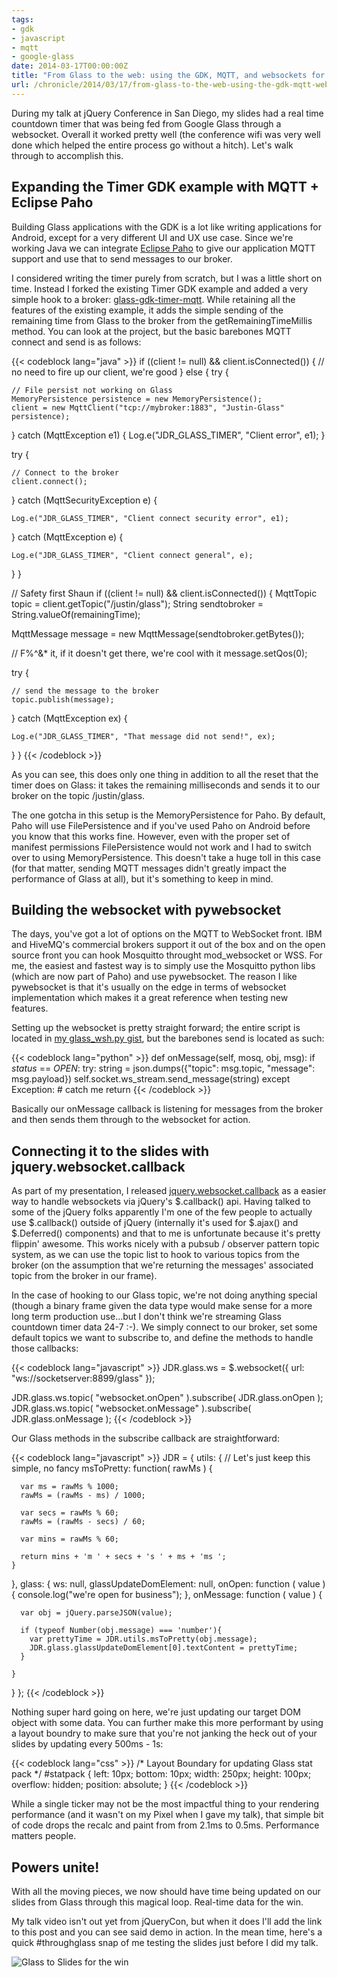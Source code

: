 ```yaml
---
tags:
- gdk
- javascript
- mqtt
- google-glass
date: 2014-03-17T00:00:00Z
title: "From Glass to the web: using the GDK, MQTT, and websockets for real time data"
url: /chronicle/2014/03/17/from-glass-to-the-web-using-the-gdk-mqtt-websockets-for-real-time-data/
---
```


During my talk at jQuery Conference in San Diego, my slides had a real time countdown timer that was being fed from Google Glass through a websocket. Overall it worked pretty well (the conference wifi was very well done which helped the entire process go without a hitch). Let's walk through to accomplish this.

## Expanding the Timer GDK example with MQTT + Eclipse Paho
Building Glass applications with the GDK is a lot like writing applications for Android, except for a very different UI and UX use case. Since we're working Java we can integrate [Eclipse Paho](http://www.eclipse.org/paho/) to give our application MQTT support and use that to send messages to our broker.

I considered writing the timer purely from scratch, but I was a little short on time. Instead I forked the existing Timer GDK example and added a very simple hook to a broker: [glass-gdk-timer-mqtt](https://github.com/justinribeiro/glass-gdk-timer-mqtt). While retaining all the features of the existing example, it adds the simple sending of the remaining time from Glass to the broker from the getRemainingTimeMillis method. You can look at the project, but the basic barebones MQTT connect and send is as follows:

{{< codeblock lang="java" >}}
if ((client != null) && client.isConnected()) {
  // no need to fire up our client, we're good
} else {
  try {

    // File persist not working on Glass
    MemoryPersistence persistence = new MemoryPersistence();
    client = new MqttClient("tcp://mybroker:1883", "Justin-Glass" persistence);

  } catch (MqttException e1) {
    Log.e("JDR_GLASS_TIMER", "Client error", e1);
  }

  try {

    // Connect to the broker
    client.connect();

  } catch (MqttSecurityException e) {

    Log.e("JDR_GLASS_TIMER", "Client connect security error", e1);

  } catch (MqttException e) {

    Log.e("JDR_GLASS_TIMER", "Client connect general", e);

  }
}

// Safety first Shaun
if ((client != null) && client.isConnected()) {
  MqttTopic topic         = client.getTopic("/justin/glass");
  String    sendtobroker  = String.valueOf(remainingTime);

  MqttMessage message = new MqttMessage(sendtobroker.getBytes());

  // F%^&* it, if it doesn't get there, we're cool with it
  message.setQos(0);

  try {

    // send the message to the broker
    topic.publish(message);

  } catch (MqttException ex) {

    Log.e("JDR_GLASS_TIMER", "That message did not send!", ex);

  }
}
{{< /codeblock >}}

As you can see, this does only one thing in addition to all the reset that the timer does on Glass: it takes the remaining milliseconds and sends it to our broker on the topic /justin/glass.

The one gotcha in this setup is the MemoryPersistence for Paho. By default, Paho will use FilePersistence and if you've used Paho on Android before you know that this works fine. However, even with the proper set of manifest permissions FilePersistence would not work and I had to switch over to using MemoryPersistence. This doesn't take a huge toll in this case (for that matter, sending MQTT messages didn't greatly impact the performance of Glass at all), but it's something to keep in mind.

## Building the websocket with pywebsocket
The days, you've got a lot of options on the MQTT to WebSocket front. IBM and HiveMQ's commercial brokers support it out of the box and on the open source front you can hook Mosquitto throught mod_websocket or WSS. For me, the easiest and fastest way is to simply use the Mosquitto python libs (which are now part of Paho) and use pywebsocket. The reason I like pywebsocket is that it's usually on the edge in terms of websocket implementation which makes it a great reference when testing new features.

Setting up the websocket is pretty straight forward; the entire script is located in [my glass_wsh.py gist](https://gist.github.com/justinribeiro/9669113), but the barebones send is located as such:

{{< codeblock lang="python" >}}
def onMessage(self, mosq, obj, msg):
  if _status_ == _OPEN_:
    try:
      string = json.dumps({"topic": msg.topic, "message": msg.payload})
      self.socket.ws_stream.send_message(string)
    except Exception:
      # catch me
      return
{{< /codeblock >}}

Basically our onMessage callback is listening for messages from the broker and then sends them through to the websocket for action.

## Connecting it to the slides with jquery.websocket.callback
As part of my presentation, I released [jquery.websocket.callback](https://github.com/justinribeiro/jquery-websocket-callback) as a easier way to handle websockets via jQuery's $.callback() api. Having talked to some of the jQuery folks apparently I'm one of the few people to actually use $.callback() outside of jQuery (internally it's used for $.ajax() and $.Deferred() components) and that to me is unfortunate because it's pretty flippin' awesome. This works nicely with a pubsub / observer pattern topic system, as we can use the topic list to hook to various topics from the broker (on the assumption that we're returning the messages' associated topic from the broker in our frame).

In the case of hooking to our Glass topic, we're not doing anything special (though a binary frame given the data type would make sense for a more long term production use...but I don't think we're streaming Glass countdown timer data 24-7 :-). We simply connect to our broker, set some default topics we want to subscribe to, and define the methods to handle those callbacks:

{{< codeblock lang="javascript" >}}
JDR.glass.ws = $.websocket({
    url: "ws://socketserver:8899/glass"
});

JDR.glass.ws.topic( "websocket.onOpen" ).subscribe( JDR.glass.onOpen );
JDR.glass.ws.topic( "websocket.onMessage" ).subscribe( JDR.glass.onMessage );
{{< /codeblock >}}

Our Glass methods in the subscribe callback are straightforward:

{{< codeblock lang="javascript" >}}
JDR = {
  utils: {
    // Let's just keep this simple, no fancy
    msToPretty: function( rawMs ) {

      var ms = rawMs % 1000;
      rawMs = (rawMs - ms) / 1000;

      var secs = rawMs % 60;
      rawMs = (rawMs - secs) / 60;

      var mins = rawMs % 60;

      return mins + 'm ' + secs + 's ' + ms + 'ms ';
    }
  },
  glass: {
    ws: null,
    glassUpdateDomElement: null,
    onOpen: function ( value ) {
      console.log("we're open for business");
    },
    onMessage: function ( value ) {

      var obj = jQuery.parseJSON(value);

      if (typeof Number(obj.message) === 'number'){
        var prettyTime = JDR.utils.msToPretty(obj.message);
        JDR.glass.glassUpdateDomElement[0].textContent = prettyTime;
      }

    }
  }
};
{{< /codeblock >}}

Nothing super hard going on here, we're just updating our target DOM object with some data. You can further make this more performant by using a layout boundry to make sure that you're not janking the heck out of your slides by updating every 500ms - 1s:

{{< codeblock lang="css" >}}
/* Layout Boundary for updating Glass stat pack */
#statpack {
  left: 10px;
  bottom: 10px;
  width: 250px;
  height: 100px;
  overflow: hidden;
  position: absolute;
}
{{< /codeblock >}}

While a single ticker may not be the most impactful thing to your rendering performance (and it wasn't on my Pixel when I gave my talk), that simple bit of code drops the recalc and paint from from 2.1ms to 0.5ms. Performance matters people.

## Powers unite!

With all the moving pieces, we now should have time being updated on our slides from Glass through this magical loop. Real-time data for the win.

My talk video isn't out yet from jQueryCon, but when it does I'll add the link to this post and you can see said demo in action. In the mean time, here's a quick #throughglass snap of me testing the slides just before I did my talk.

<img src="/images/blog/2014/03/20140213_130207_496_x.jpg" alt="Glass to Slides for the win" />